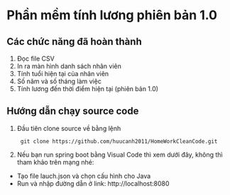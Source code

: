 # Phần mềm tính lương phiên bản 1.0

## Các chức năng đã hoàn thành
1. Đọc file CSV
2. In ra màn hình danh sách nhân viên
3. Tính tuổi hiện tại của nhân viên
4. Số năm và số tháng làm việc
5. Tính lương đến thời điểm hiện tại (phiên bản 1.0)

## Hướng dẫn chạy source code
1. Đầu tiên clone source về bằng lệnh

        git clone https://github.com/huucanh2011/HomeWorkCleanCode.git
2. Nếu bạn run spring boot bằng Visual Code thì xem dưới đây, không thì tham khảo trên mạng nhé:
  * Tạo file lauch.json và chọn cấu hình cho Java
  * Run và nhập đường dẫn ở link: http://localhost:8080